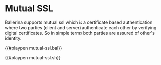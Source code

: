 # Mutual SSL

Ballerina supports mutual ssl which is a certificate based authentication where two parties (client and server) authenticate each other by verifying digital certificates. So in simple terms both parties are assured of other's identity.

{{#playpen mutual-ssl.bal}}

{{#playpen mutual-ssl.sh}}